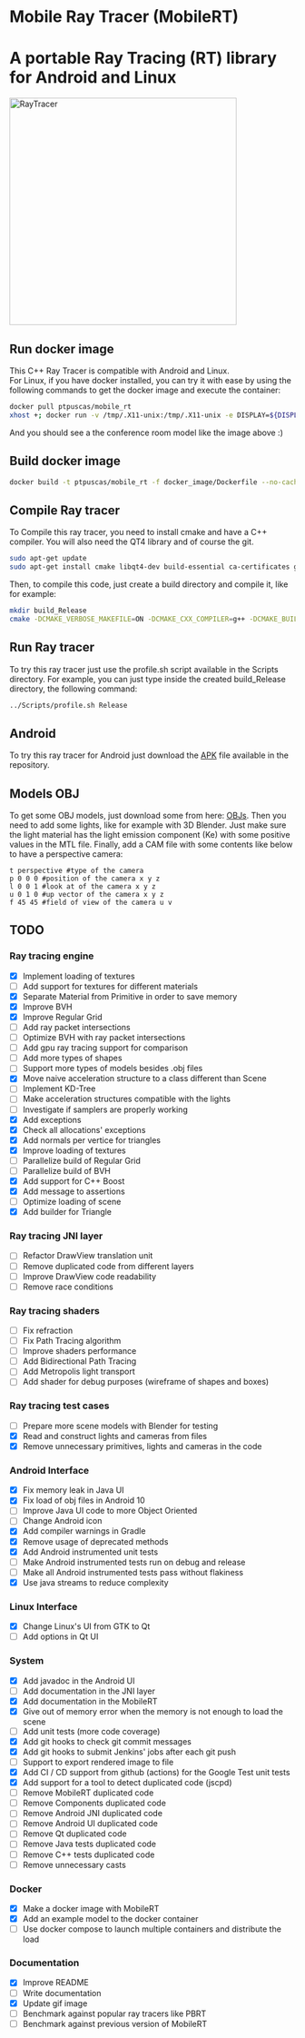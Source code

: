 # Mobile Ray Tracer (MobileRT)<br/>
# A portable Ray Tracing (RT) library for Android and Linux

<img src="Example.gif" alt="RayTracer" width="400"/>

## Run docker image
This C++ Ray Tracer is compatible with Android and Linux.<br/>
For Linux, if you have docker installed, you can try it with ease by using the following
commands to get the docker image and execute the container:<br/>
```bash
docker pull ptpuscas/mobile_rt
xhost +; docker run -v /tmp/.X11-unix:/tmp/.X11-unix -e DISPLAY=${DISPLAY} -it ptpuscas/mobile_rt
```
And you should see a the conference room model like the image above :)<br/>

## Build docker image
```bash
docker build -t ptpuscas/mobile_rt -f docker_image/Dockerfile --no-cache=false --build-arg build_type=Release .
```

## Compile Ray tracer
To Compile this ray tracer, you need to install cmake and have a C++ compiler.
You will also need the QT4 library and of course the git.<br/>
```bash
sudo apt-get update
sudo apt-get install cmake libqt4-dev build-essential ca-certificates git g++ libgtk2.0-dev
```
Then, to compile this code, just create a build directory and compile it, like
for example:
```bash
mkdir build_Release
cmake -DCMAKE_VERBOSE_MAKEFILE=ON -DCMAKE_CXX_COMPILER=g++ -DCMAKE_BUILD_TYPE=Release ../app/
```

## Run Ray tracer
To try this ray tracer just use the profile.sh script available in the Scripts
directory. For example, you can just type inside the created build_Release
directory, the following command:<br/>
```bash
../Scripts/profile.sh Release
```

## Android
To try this ray tracer for Android just download the
[APK](https://github.com/TiagoMSSantos/MobileRT/blob/master/app/release/app-release.apk?raw=true) file available in the
repository.

## Models OBJ
To get some OBJ models, just download some from here: [OBJs](https://casual-effects.com/data/).
Then you need to add some lights, like for example with 3D Blender.
Just make sure the light material has the light emission component (Ke) with some positive values in the MTL file.
Finally, add a CAM file with some contents like below to have a perspective camera:
```
t perspective #type of the camera
p 0 0 0 #position of the camera x y z
l 0 0 1 #look at of the camera x y z
u 0 1 0 #up vector of the camera x y z
f 45 45 #field of view of the camera u v
```

## TODO

### Ray tracing engine
- [x] Implement loading of textures
- [ ] Add support for textures for different materials
- [x] Separate Material from Primitive in order to save memory
- [x] Improve BVH
- [x] Improve Regular Grid
- [ ] Add ray packet intersections
- [ ] Optimize BVH with ray packet intersections
- [ ] Add gpu ray tracing support for comparison
- [ ] Add more types of shapes
- [ ] Support more types of models besides .obj files
- [x] Move naive acceleration structure to a class different than Scene
- [ ] Implement KD-Tree
- [ ] Make acceleration structures compatible with the lights
- [ ] Investigate if samplers are properly working
- [x] Add exceptions
- [x] Check all allocations' exceptions
- [x] Add normals per vertice for triangles
- [x] Improve loading of textures
- [ ] Parallelize build of Regular Grid
- [ ] Parallelize build of BVH
- [x] Add support for C++ Boost
- [x] Add message to assertions
- [ ] Optimize loading of scene
- [x] Add builder for Triangle

### Ray tracing JNI layer
- [ ] Refactor DrawView translation unit
- [ ] Remove duplicated code from different layers
- [ ] Improve DrawView code readability
- [ ] Remove race conditions

### Ray tracing shaders
- [ ] Fix refraction
- [ ] Fix Path Tracing algorithm
- [ ] Improve shaders performance
- [ ] Add Bidirectional Path Tracing
- [ ] Add Metropolis light transport
- [ ] Add shader for debug purposes (wireframe of shapes and boxes)

### Ray tracing test cases
- [ ] Prepare more scene models with Blender for testing
- [x] Read and construct lights and cameras from files
- [x] Remove unnecessary primitives, lights and cameras in the code

### Android Interface
- [x] Fix memory leak in Java UI
- [x] Fix load of obj files in Android 10
- [ ] Improve Java UI code to more Object Oriented
- [ ] Change Android icon
- [x] Add compiler warnings in Gradle
- [x] Remove usage of deprecated methods
- [x] Add Android instrumented unit tests
- [ ] Make Android instrumented tests run on debug and release
- [ ] Make all Android instrumented tests pass without flakiness
- [x] Use java streams to reduce complexity

### Linux Interface
- [x] Change Linux's UI from GTK to Qt
- [ ] Add options in Qt UI

### System
- [x] Add javadoc in the Android UI
- [ ] Add documentation in the JNI layer
- [x] Add documentation in the MobileRT
- [x] Give out of memory error when the memory is not enough to load the scene
- [ ] Add unit tests (more code coverage)
- [x] Add git hooks to check git commit messages
- [x] Add git hooks to submit Jenkins' jobs after each git push
- [ ] Support to export rendered image to file
- [x] Add CI / CD support from github (actions) for the Google Test unit tests
- [x] Add support for a tool to detect duplicated code (jscpd)
- [ ] Remove MobileRT duplicated code
- [ ] Remove Components duplicated code
- [ ] Remove Android JNI duplicated code
- [ ] Remove Android UI duplicated code
- [ ] Remove Qt duplicated code
- [ ] Remove Java tests duplicated code
- [ ] Remove C++ tests duplicated code
- [ ] Remove unnecessary casts

### Docker
- [x] Make a docker image with MobileRT
- [x] Add an example model to the docker container
- [ ] Use docker compose to launch multiple containers and distribute the load

### Documentation
- [x] Improve README
- [ ] Write documentation
- [x] Update gif image
- [ ] Benchmark against popular ray tracers like PBRT
- [ ] Benchmark against previous version of MobileRT
